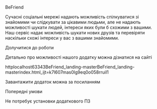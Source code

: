 BeFriend

Сучасні соціальні мережі надають можливість спілкуватися зі знайомими чи
слідкувати за цікавими людьми, але не надають можливості шукати людей,
інтереси яких були б схожими з вашими. Наш сервіс надає можливість
шукати нових друзів та перевіряти наскільки схожі інтереси у вас з
вашими знайомими.

Долучитися до роботи

Детально про можливості нашого додатку можна дізнатися на сайті

httplocalhost63343BeFriend\_landing-masterBeFriend\_landing-masterindex.html\_ijt=k7l607mas0lg9eq0o058rruil1

Завантажити додаток можна за посиланням

Попередні умови

Не потребує установки додаткового ПЗ
